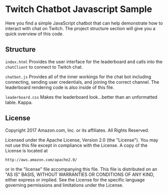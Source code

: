 # Twitch Chatbot Javascript Sample
Here you find a simple JavaScript chatbot that can help demonstrate how to interact with chat on Twitch. The project structure section will give you a quick overview of this code.

## Structure
`index.html`
Provides the user interface for the leaderboard and calls into the `chatClient` to connect to Twitch chat.

`chatbot.js`
Provides all of the inner workings for the chat bot including connecting, sending user credentials, and joining the correct channel. The leaderboard rendering code is also inside of this file.

`leaderboard.css`
Makes the leaderboard look...better than an unformatted table. Kappa.

## License

Copyright 2017 Amazon.com, Inc. or its affiliates. All Rights Reserved.

Licensed under the Apache License, Version 2.0 (the "License"). You may not use this file except in compliance with the License. A copy of the License is located at

    http://aws.amazon.com/apache2.0/

or in the "license" file accompanying this file. This file is distributed on an "AS IS" BASIS, WITHOUT WARRANTIES OR CONDITIONS OF ANY KIND, either express or implied. See the License for the specific language governing permissions and limitations under the License. 